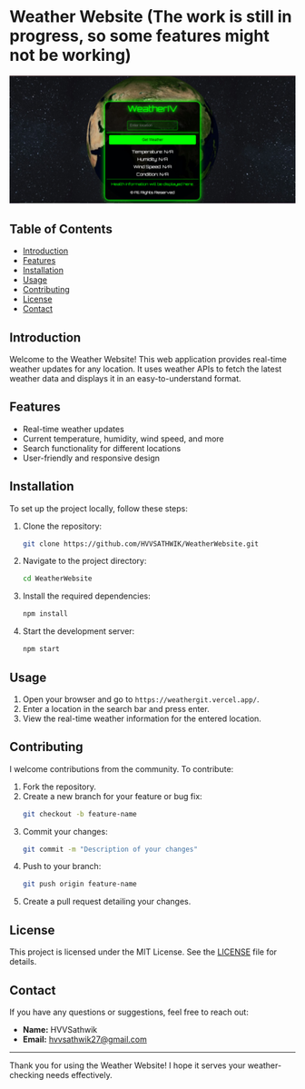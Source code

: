 # Weather Website (The work is still in progress, so some features might not be working)

![Weather Website](https://github.com/HVVSATHWIK/WeatherWebsite/blob/main/Globe.png)

## Table of Contents
- [Introduction](#introduction)
- [Features](#features)
- [Installation](#installation)
- [Usage](#usage)
- [Contributing](#contributing)
- [License](#license)
- [Contact](#contact)

## Introduction

Welcome to the Weather Website! This web application provides real-time weather updates for any location. It uses weather APIs to fetch the latest weather data and displays it in an easy-to-understand format.

## Features

- Real-time weather updates
- Current temperature, humidity, wind speed, and more
- Search functionality for different locations
- User-friendly and responsive design

## Installation

To set up the project locally, follow these steps:

1. Clone the repository:
    ```bash
    git clone https://github.com/HVVSATHWIK/WeatherWebsite.git
    ```
2. Navigate to the project directory:
    ```bash
    cd WeatherWebsite
    ```
3. Install the required dependencies:
    ```bash
    npm install
    ```
4. Start the development server:
    ```bash
    npm start
    ```

## Usage

1. Open your browser and go to `https://weathergit.vercel.app/`.
2. Enter a location in the search bar and press enter.
3. View the real-time weather information for the entered location.

## Contributing

I welcome contributions from the community. To contribute:

1. Fork the repository.
2. Create a new branch for your feature or bug fix:
    ```bash
    git checkout -b feature-name
    ```
3. Commit your changes:
    ```bash
    git commit -m "Description of your changes"
    ```
4. Push to your branch:
    ```bash
    git push origin feature-name
    ```
5. Create a pull request detailing your changes.

## License

This project is licensed under the MIT License. See the [LICENSE](LICENSE) file for details.

## Contact

If you have any questions or suggestions, feel free to reach out:

- **Name:** HVVSathwik
- **Email:** [hvvsathwik27@gmail.com](mailto:hvvsathwik27@gmail.com)

---

Thank you for using the Weather Website! I hope it serves your weather-checking needs effectively.
